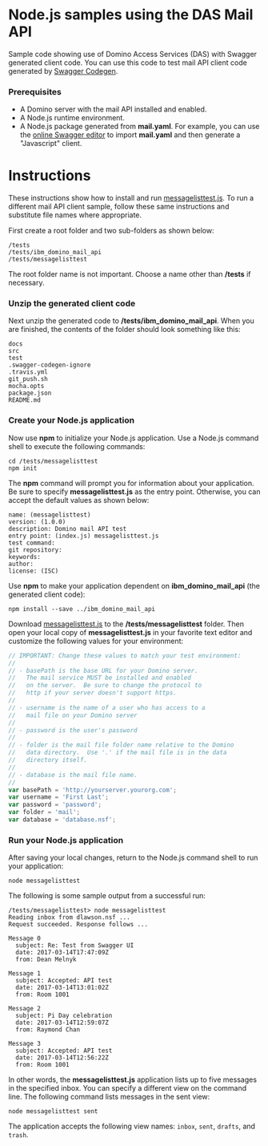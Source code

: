 <!---
  © Copyright IBM Corp. 2017
  
  Licensed under the Apache License, Version 2.0 (the "License"); 
  you may not use this file except in compliance with the License. 
  You may obtain a copy of the License at:
  
  http://www.apache.org/licenses/LICENSE-2.0 
  
  Unless required by applicable law or agreed to in writing, software 
  distributed under the License is distributed on an "AS IS" BASIS, 
  WITHOUT WARRANTIES OR CONDITIONS OF ANY KIND, either express or 
  implied. See the License for the specific language governing 
--->

# Node.js samples using the DAS Mail API
Sample code showing use of Domino Access Services (DAS) with Swagger
generated client code.  You can use this code to test mail API client
code generated by
[Swagger Codegen](https://github.com/swagger-api/swagger-codegen).

### Prerequisites
- A Domino server with the mail API installed and enabled.
- A Node.js runtime environment.
- A Node.js package generated from **mail.yaml**.  For example,
  you can use the [online Swagger editor](http://editor2.swagger.io)
  to import **mail.yaml** and then generate a "Javascript" client.

# Instructions
These instructions show how to install and run [messagelisttest.js](messagelisttest.js).
To run a different mail API client sample, follow these same instructions
and substitute file names where appropriate.

First create a root folder and two sub-folders as shown below:

```
/tests
/tests/ibm_domino_mail_api
/tests/messagelisttest
```

The root folder name is not important.  Choose a name other than
**/tests** if necessary.

### Unzip the generated client code
Next unzip the generated code to **/tests/ibm_domino_mail_api**.
When you are finished, the contents of the folder should look
something like this:

```
docs
src
test
.swagger-codegen-ignore
.travis.yml
git_push.sh
mocha.opts
package.json
README.md
```

### Create your Node.js application
Now use **npm** to initialize your Node.js application. Use a Node.js 
command shell to execute the following commands:

```
cd /tests/messagelisttest
npm init
```

The **npm** command will prompt you for information about your
application.  Be sure to specify **messagelisttest.js** as the
entry point.  Otherwise, you can accept the default values
as shown below:

```
name: (messagelisttest)
version: (1.0.0)
description: Domino mail API test
entry point: (index.js) messagelisttest.js
test command:
git repository:
keywords:
author:
license: (ISC)
```

Use **npm** to make your application dependent on **ibm_domino_mail_api**
(the generated client code):

```
npm install --save ../ibm_domino_mail_api
```

Download [messagelisttest.js](messagelisttest.js) to the **/tests/messagelisttest** folder.
Then open your local copy of **messagelisttest.js** in your favorite text editor
and customize the following values for your environment:

```javascript
// IMPORTANT: Change these values to match your test environment:
//
// - basePath is the base URL for your Domino server.
//   The mail service MUST be installed and enabled
//   on the server.  Be sure to change the protocol to
//   http if your server doesn't support https.
//
// - username is the name of a user who has access to a
//   mail file on your Domino server
//
// - password is the user's password
//
// - folder is the mail file folder name relative to the Domino
//   data directory.  Use '.' if the mail file is in the data
//   directory itself.
//
// - database is the mail file name.
//
var basePath = 'http://yourserver.yourorg.com';
var username = 'First Last';
var password = 'password';
var folder = 'mail';
var database = 'database.nsf';
```

### Run your Node.js application
After saving your local changes, return to the Node.js command shell to run 
your application:

```
node messagelisttest
```

The following is some sample output from a successful run:

```
/tests/messagelisttest> node messagelisttest
Reading inbox from dlawson.nsf ...
Request succeeded. Response follows ...

Message 0
  subject: Re: Test from Swagger UI
  date: 2017-03-14T17:47:09Z
  from: Dean Melnyk

Message 1
  subject: Accepted: API test
  date: 2017-03-14T13:01:02Z
  from: Room 1001

Message 2
  subject: Pi Day celebration
  date: 2017-03-14T12:59:07Z
  from: Raymond Chan

Message 3
  subject: Accepted: API test
  date: 2017-03-14T12:56:22Z
  from: Room 1001
```

In other words, the **messagelisttest.js** application lists up to
five messages in the specified inbox.  You can specify a different view
on the command line.  The following command lists messages in the
sent view:

```
node messagelisttest sent
```

The application accepts the following view names: `inbox`, `sent`, 
`drafts`, and `trash`.